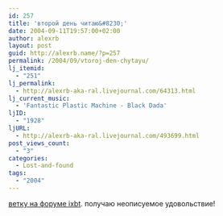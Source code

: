 ```yaml
---
id: 257
title: 'второй день читаю&#8230;'
date: 2004-09-11T19:57:00+02:00
author: alexrb
layout: post
guid: http://alexrb.name/?p=257
permalink: /2004/09/vtoroj-den-chytayu/
lj_itemid:
  - "251"
lj_permalink:
  - http://alexrb-aka-ral.livejournal.com/64313.html
lj_current_music:
  - 'Fantastic Plastic Machine - Black Dada'
ljID:
  - "1928"
ljURL:
  - http://alexrb-aka-ral.livejournal.com/493699.html
post_views_count:
  - "3"
categories:
  - Lost-and-found
tags:
  - "2004"
---
```

[ветку на форуме ixbt](http://forum.ixbt.com/topic.cgi?id=15:44190). получаю неописуемое удовольствие!